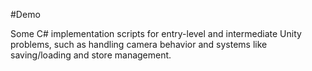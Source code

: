 #Demo

Some C# implementation scripts for entry-level and intermediate Unity problems, such as handling camera behavior and systems like saving/loading and store management.
